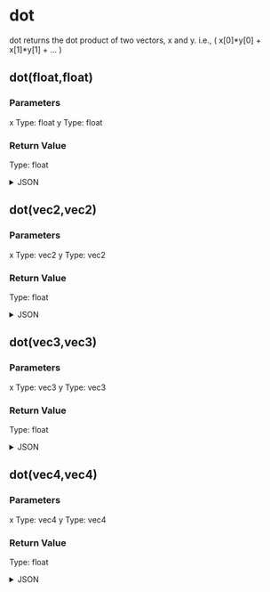 # dot


dot returns the dot product of two vectors, x and y. i.e., ( x[0]*y[0] + x[1]*y[1] + ... )


## dot(float,float)

### Parameters

x
  Type: float
y
  Type: float

### Return Value

  Type: float

<details><summary>JSON</summary>

```
{
  "Type": "dot(float,float)",
  "Name": "dot(float,float)",
  "Category": 1,
  "InputPins": [
    {
      "Connection": null,
      "Id": "x",
      "Type": "float"
    },
    {
      "Connection": null,
      "Id": "y",
      "Type": "float"
    }
  ],
  "OutputPins": [
    {
      "Id": "",
      "Type": "float"
    }
  ]
}
```

</details>

## dot(vec2,vec2)

### Parameters

x
  Type: vec2
y
  Type: vec2

### Return Value

  Type: float

<details><summary>JSON</summary>

```
{
  "Type": "dot(vec2,vec2)",
  "Name": "dot(vec2,vec2)",
  "Category": 1,
  "InputPins": [
    {
      "Connection": null,
      "Id": "x",
      "Type": "vec2"
    },
    {
      "Connection": null,
      "Id": "y",
      "Type": "vec2"
    }
  ],
  "OutputPins": [
    {
      "Id": "",
      "Type": "float"
    }
  ]
}
```

</details>

## dot(vec3,vec3)

### Parameters

x
  Type: vec3
y
  Type: vec3

### Return Value

  Type: float

<details><summary>JSON</summary>

```
{
  "Type": "dot(vec3,vec3)",
  "Name": "dot(vec3,vec3)",
  "Category": 1,
  "InputPins": [
    {
      "Connection": null,
      "Id": "x",
      "Type": "vec3"
    },
    {
      "Connection": null,
      "Id": "y",
      "Type": "vec3"
    }
  ],
  "OutputPins": [
    {
      "Id": "",
      "Type": "float"
    }
  ]
}
```

</details>

## dot(vec4,vec4)

### Parameters

x
  Type: vec4
y
  Type: vec4

### Return Value

  Type: float

<details><summary>JSON</summary>

```
{
  "Type": "dot(vec4,vec4)",
  "Name": "dot(vec4,vec4)",
  "Category": 1,
  "InputPins": [
    {
      "Connection": null,
      "Id": "x",
      "Type": "vec4"
    },
    {
      "Connection": null,
      "Id": "y",
      "Type": "vec4"
    }
  ],
  "OutputPins": [
    {
      "Id": "",
      "Type": "float"
    }
  ]
}
```

</details>

